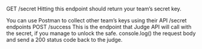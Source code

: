GET /secret
Hitting this endpoint should return your team’s secret key. 


You can use Postman to collect other team’s keys using their API /secret endpoints
POST /success
This is the endpoint that Judge API will call with the secret, if you manage to unlock the safe. 
console.log() the request body and send a 200 status code back to the judge.
